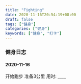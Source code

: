 ```yaml
---
title: "Fighting"
date: 2020-11-16T20:54:19+08:00
draft: false
tags: ["健身"]
categories: ["健身"]
keywords: ["健身", "打卡"]
---
```




### 健身日志



#### 2020-11-16

开始跑步  准备3公里 用时: ____

